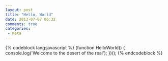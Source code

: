 ```yaml
---
layout: post
title: "Hello, World"
date: 2013-07-07 06:32
comments: true
categories:
 - meta
---
```


{% codeblock lang:javascript %}
(function HelloWorld() {
  console.log('Welcome to the desert of the real');
})();
{% endcodeblock %}
